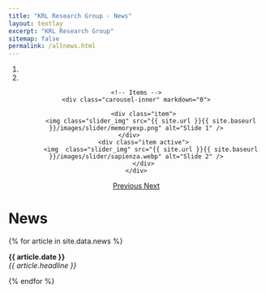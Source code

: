 ```yaml
---
title: "KRL Research Group - News"
layout: textlay
excerpt: "KRL Research Group"
sitemap: false
permalink: /allnews.html
---
```

<div markdown="0" width="10%" id="carousel" class="carousel slide" data-ride="carousel" data-interval="5000" data-pause="hover" align="center">
    <!-- Menu -->
    <ol class="carousel-indicators">
        <li data-target="#carousel" data-slide-to="0" class="active"></li>
        <li data-target="#carousel" data-slide-to="1"></li>
    </ol>

    <!-- Items -->
    <div class="carousel-inner" markdown="0">

        <div class="item">
            <img class="slider_img" src="{{ site.url }}{{ site.baseurl }}/images/slider/memoryexp.png" alt="Slide 1" />
        </div>        
        <div class="item active">
            <img  class="slider_img" src="{{ site.url }}{{ site.baseurl }}/images/slider/sapienza.webp" alt="Slide 2" />
        </div>
    </div>

  <a class="left carousel-control" href="#carousel" role="button" data-slide="prev">
    <span class="glyphicon glyphicon-chevron-left" aria-hidden="true"></span>
    <span class="sr-only">Previous</span>
  </a>
  <a class="right carousel-control" href="#carousel" role="button" data-slide="next">
    <span class="glyphicon glyphicon-chevron-right" aria-hidden="true"></span>
    <span class="sr-only">Next</span>
  </a>
</div>
<h1 class="sapienza-text"> News </h1>

{% for article in site.data.news %}
<p><b>{{ article.date }}</b> <br>
<em>{{ article.headline }}</em></p>
{% endfor %}
